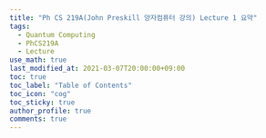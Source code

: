 ```yaml
---
title: "Ph CS 219A(John Preskill 양자컴퓨터 강의) Lecture 1 요약"
tags:
  - Quantum Computing
  - PhCS219A
  - Lecture
use_math: true
last_modified_at: 2021-03-07T20:00:00+09:00
toc: true 
toc_label: "Table of Contents"
toc_icon: "cog" 
toc_sticky: true 
author_profile: true
comments: true
---
```

